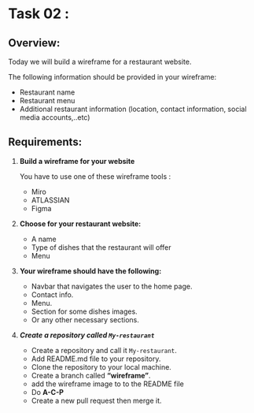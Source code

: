 # Task 02 : 

## Overview:
Today we will build a wireframe for a restaurant website.

The following information should be provided in your wireframe:
- Restaurant name
- Restaurant menu
- Additional restaurant information (location, contact information, social media accounts,..etc)


## Requirements:

1. **Build a wireframe for your website**
   
   You have to use one of these wireframe tools :

   - Miro
   - ATLASSIAN
   - Figma

2. **Choose for your restaurant website:**
   - A name
   - Type of dishes that the restaurant will offer
   - Menu
3. **Your wireframe should have the following:**
   - Navbar that navigates the user to the home page.
   - Contact info.
   - Menu.
   - Section for some dishes images.
   - Or any other necessary sections.
4. ***Create a repository called `My-restaurant`*** 
   - Create a repository and call it  `My-restaurant`.
   - Add README.md file to your repository.
   - Clone the repository to your local machine.
   - Create a branch called  **“wireframe”**.
   - add the wireframe image to to the README file 
   - Do **A-C-P** 
   - Create a new pull request then merge it.


